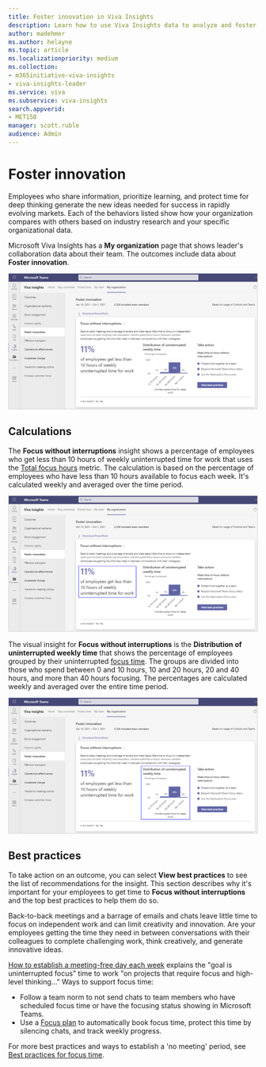 ```yaml
---
title: Foster innovation in Viva Insights
description: Learn how to use Viva Insights data to analyze and foster innovation in your organization 
author: madehmer
ms.author: helayne
ms.topic: article
ms.localizationpriority: medium 
ms.collection: 
- m365initiative-viva-insights 
- viva-insights-leader
ms.service: viva 
ms.subservice: viva-insights 
search.appverid: 
- MET150 
manager: scott.ruble
audience: Admin
---
```


# Foster innovation

Employees who share information, prioritize learning, and protect time for deep thinking generate the new ideas needed for success in rapidly evolving markets. Each of the behaviors listed show how your organization compares with others based on industry research and your specific organizational data.

Microsoft Viva Insights has a **My organization** page that shows leader's collaboration data about their team. The outcomes include data about **Foster innovation**.

![Foster innovation page](../images/wpa/use/f-innovation.png)

## Calculations

The **Focus without interruptions** insight shows a percentage of employees who get less than 10 hours of weekly uninterrupted time for work that uses the [Total focus hours](/viva/insights/use/metric-definitions?toc=/viva/insights/use/toc.json&bc=/viva/insights/breadcrumb/toc.json#focus-define) metric. The calculation is based on the percentage of employees who have less than 10 hours available to focus each week. It's calculated weekly and averaged over the time period.

![Foster innovation percentage insight](../images/wpa/use/f-innovation-percent.png)

<!--|Leverage influencers |Percentage of organizations who have few influencers |[Influence](/viva/insights/use/metric-definitions?toc=/viva/insights/use/toc.json&bc=/viva/insights/breadcrumb/toc.json#network-metrics) |Influencers are employees with the best connections to people across the company based on their collaboration patterns. This insight highlights the organizations that don't have sufficient representation of them, based on company and organization size.-->
The visual insight for **Focus without interruptions** is the **Distribution of uninterrupted weekly time** that shows the percentage of employees grouped by their uninterrupted [focus time](/viva/insights/use/metric-definitions?toc=/viva/insights/use/toc.json&bc=/viva/insights/breadcrumb/toc.json#focus-define). The groups are divided into those who spend between 0 and 10 hours, 10 and 20 hours, 20 and 40 hours, and more than 40 hours focusing. The percentages are calculated weekly and averaged over the entire time period.

![Foster innovation visual insight](../images/wpa/use/f-innovation-visual.png)

<!--Leverage influencers |Organizations with limited influencers |Percentage of organizations that don't have sufficient representation of influencers, based on company size. This uses the [influence](/viva/insights/use/metric-definitions?toc=/viva/insights/use/toc.json&bc=/viva/insights/breadcrumb/toc.json#network-metrics) metric.|-->

## Best practices

To take action on an outcome, you can select **View best practices** to see the list of recommendations for the insight. This section describes why it's important for your employees to get time to **Focus without interruptions** and the top best practices to help them do so.
<!-- ### Foster cross-group collaboration

Collaboration across organizational boundaries enables the learning and idea formation required for innovation. [How to Make Sure Agile Teams Can Work Together](https://insights.office.com/collaboration/how-to-make-sure-agile-teams-can-work-together/) explains that work "occurs through collaboration in networks of relationships that often do not mirror formal reporting structures or standard work processes."

Ways to create opportunities for cross-group collaboration:

* Create cross-functional [Teams channels](/microsoftteams/teams-channels-overview) to build community and communicate, share information, and brainstorm about projects.
* Give teams an opportunity to join cross-functional teams to compete in an innovation challenge around a key business challenge.

For more best practices and how to create goals across teams or departments, see [Best practices for cross-group collaboration](../tutorials/gm-cgcollaboration.md).

## Focus without interruptions-->

Back-to-back meetings and a barrage of emails and chats leave little time to focus on independent work and can limit creativity and innovation. Are your employees getting the time they need in between conversations with their colleagues to complete challenging work, think creatively, and generate innovative ideas.

[How to establish a meeting-free day each week](https://insights.office.com/time-management/how-to-establish-a-meeting-free-day-each-week/) explains the "goal is uninterrupted focus" time to work "on projects that require focus and high-level thinking..." Ways to support focus time:

* Follow a team norm to not send chats to team members who have scheduled focus time or have the focusing status showing in Microsoft Teams.
* Use a [Focus plan](../personal/use/focus-plan.md) to automatically book focus time, protect this time by silencing chats, and track weekly progress.

For more best practices and ways to establish a 'no meeting' period, see [Best practices for focus time](../tutorials/gm-focus.md).
<!-- 
## Leverage influencers

Influencers are employees who are well connected to other influential employees. Your influencers can help extend the reach of innovative ideas by cascading new information through the organization.

The [Measuring your employees’ invisible forms of influence](https://insights.office.com/productivity/measuring-your-employees-invisible-forms-of-influence/) article says that "traditional organizational reporting structures limit managers’ visibility into how their employees are influencing and contributing to other teams. New workplace metrics are needed to help leaders get a more complete picture of this." Ways to leverage influencers:

* Use [Viva Insights](../personal/use/use-the-insights.md) and the [Stay connected](../personal/teams/teamwork.md) page to see connections, top collaborators, and suggestions on how to improve connections and cultivate influence.
* Use [Microsoft Teams channels](/microsoftteams/teams-channels-overview) for cross-functional team collaboration and to drive conversations.

For more best practices and how to identify and utilize influencers, see [Best practices for influencers](../tutorials/gm-influencer.md).
